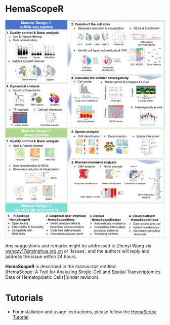 # HemaScopeR 
![Fig. 1](https://github.com/ZhenyiWangTHU/HemaScopeR/blob/main/Figure1.png)

Any suggestions and remarks might be addressed to Zhenyi Wang via wangzy17@tsinghua.org.cn or 'Issues', and the authors will reply and address the issue within 24 hours.

**HemaScopeR** is described in the manuscript entitled:  
[HemaScope: A Tool for Analyzing Single-Cell and Spatial Transcriptomics Data of Hematopoietic Cells](under revision).

# Tutorials
* For installation and usage instructions, please follow the [HemaScope Tutorial](https://zhenyiwangthu.github.io/HemaScope_Tutorial/).
